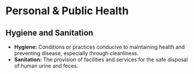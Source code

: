 
# Personal & Public Health

## Hygiene and Sanitation

*   **Hygiene:** Conditions or practices conducive to maintaining health and preventing disease, especially through cleanliness.
*   **Sanitation:** The provision of facilities and services for the safe disposal of human urine and feces.
